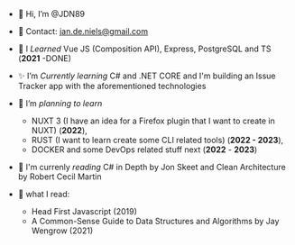 - 👋 Hi, I’m @JDN89
- 📨 Contact: jan.de.niels@gmail.com

- 🌱 I _Learned_ Vue JS (Composition API), Express, PostgreSQL and TS (**2021** -DONE)
- ✨ I’m _Currently learning_ C# and .NET CORE and I'm building an Issue Tracker app with the aforementioned technologies 
- 💞️ I’m _planning to learn_ 
  -   NUXT 3 (I have an idea for a Firefox plugin that I want to create in NUXT) (**2022**),
  -   RUST (I want to learn create some CLI related tools) (**2022 - 2023**), 
  -   DOCKER  and some DevOps related stuff next (**2022** - **2023**)
  
- 📖 I'm currenly _reading_ C# in Depth by Jon Skeet and Clean Architecture by Robert Cecil Martin

- 📕 what I read:
  -   Head First Javascript (2019)
  -   A Common-Sense Guide to Data Structures and Algorithms by Jay Wengrow (2021)   
  

<!---
JDN89/JDN89 is a ✨ special ✨ repository because its `README.md` (this file) appears on your GitHub profile.
You can click the Preview link to take a look at your changes.
--->
